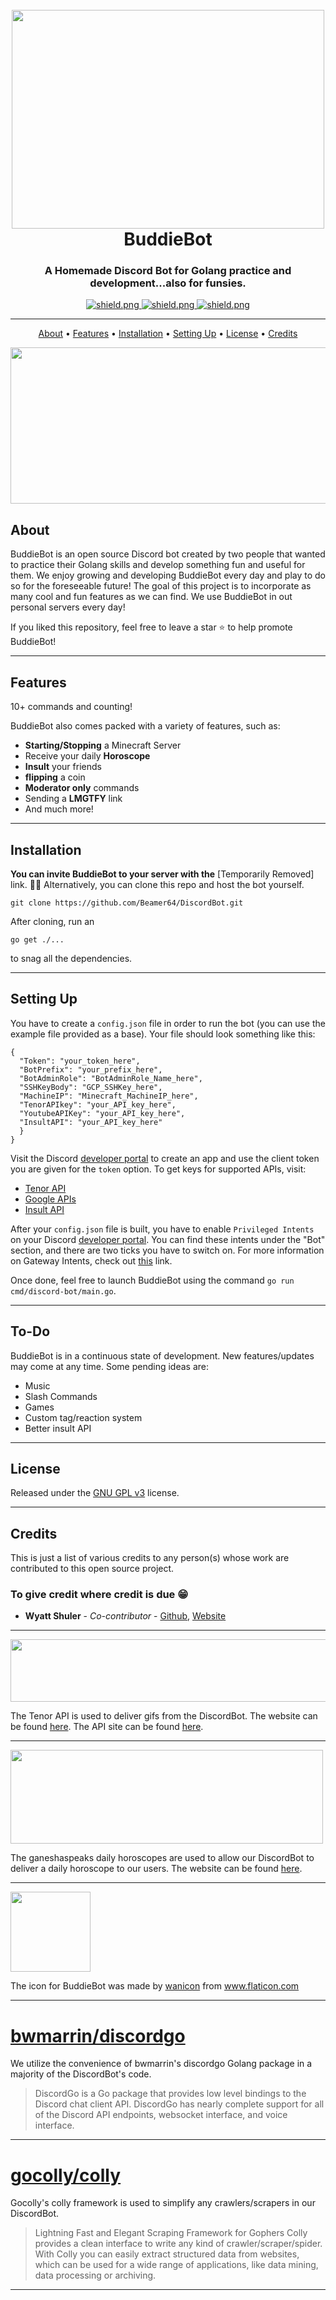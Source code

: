 <h1 align="center">
  <br>
  <img src="https://images.unsplash.com/photo-1563207153-f403bf289096?ixid=MnwxMjA3fDB8MHxwaG90by1wYWdlfHx8fGVufDB8fHx8&ixlib=rb-1.2.1&auto=format&fit=crop&w=1051&q=80" width="500" height="350" alt="">
  <br>
  BuddieBot
  <br>
</h1>

<h3 align=center>A Homemade Discord Bot for Golang practice and development...also for funsies.</a></h3>

<div align=center>

  <a href="http://harleyroper.com/" target="_blank">
    <img src="https://img.shields.io/badge/Check%20out-My%20Website!-brightgreen" alt="shield.png">
  </a>
  <a href="http://golang.org" target="_blank">
    <img src="https://img.shields.io/badge/Made%20with-%20GO-blue" alt="shield.png">
  </a>
  <a href="https://github.com/Beamer64/DiscordBot/blob/master/LICENSE" target="_blank">
    <img src="https://img.shields.io/github/license/beamer64/DiscordBot" alt="shield.png">
  </a>

</div>

---

<p align="center">
  <a href="#about">About</a>
  •
  <a href="#features">Features</a>
  •
  <a href="#installation">Installation</a>
  •
  <a href="#setting-up">Setting Up</a>
  •
  <a href="#license">License</a>
  •
  <a href="#Credits">Credits</a>
</p>

<img src="https://github.com/Beamer64/DiscordBot/blob/master/res/under-construction-tape-png-program-under-construction-removebg-preview.png" width="770" height="250" alt="">

## About

BuddieBot is an open source Discord bot created by two people that wanted to practice their Golang skills and develop something fun and useful for them. We enjoy growing and developing BuddieBot
every day and play to do so for the foreseeable future! The goal of this project is to incorporate as many cool and fun features as we can find. We use BuddieBot in out personal servers every day!

If you liked this repository, feel free to leave a star ⭐ to help promote BuddieBot!

---

## Features

10+ commands and counting!

BuddieBot also comes packed with a variety of features, such as:

* **Starting/Stopping** a Minecraft Server
* Receive your daily **Horoscope**
* **Insult** your friends
* **flipping** a coin
* **Moderator only** commands
* Sending a **LMGTFY** link
* And much more!

---

## Installation

**You can invite BuddieBot to your server with the** [Temporarily Removed]
link. 🤖😁 Alternatively, you can clone this repo and host the bot yourself.
<!-- Server Invite: [Invite to Server](https://discord.com/api/oauth2/authorize?client_id=866151939472883762&permissions=8&redirect_uri=https%3A%2F%2Fgithub.com%2FBeamer64%2FDiscordBot&response_type=code&scope=bot%20identify%20email%20connections%20applications.commands%20guilds%20guilds.join%20gdm.join%20messages.read) -->

```
git clone https://github.com/Beamer64/DiscordBot.git
```

After cloning, run an

```
go get ./...
```

to snag all the dependencies.

---

## Setting Up

You have to create a `config.json` file in order to run the bot (you can use the example file provided as a base). Your file should look something like this:

```
{
  "Token": "your_token_here",
  "BotPrefix": "your_prefix_here",
  "BotAdminRole": "BotAdminRole_Name_here",
  "SSHKeyBody": "GCP_SSHKey_here",
  "MachineIP": "Minecraft_MachineIP_here",
  "TenorAPIkey": "your_API_key_here",
  "YoutubeAPIKey": "your_API_key_here",
  "InsultAPI": "your_API_key_here"
  }
}
```

Visit the Discord [developer portal](https://discordapp.com/developers/applications/) to create an app and use the client token you are given for the `token` option. To get keys for supported APIs,
visit:

* [Tenor API](https://tenor.com/gifapi/documentation)
* [Google APIs](https://console.developers.google.com/apis/)
* [Insult API](https://evilinsult.com/api/)

After your `config.json` file is built, you have to enable `Privileged Intents` on your Discord [developer portal](https://discordapp.com/developers/applications/). You can find these intents under
the "Bot" section, and there are two ticks you have to switch on. For more information on Gateway Intents, check out [this](https://discordpy.readthedocs.io/en/latest/intents.html) link.

Once done, feel free to launch BuddieBot using the command `go run cmd/discord-bot/main.go`.

---

## To-Do

BuddieBot is in a continuous state of development. New features/updates may come at any time. Some pending ideas are:

* Music
* Slash Commands
* Games
* Custom tag/reaction system
* Better insult API

---

## License

Released under the [GNU GPL v3](https://www.gnu.org/licenses/gpl-3.0.en.html) license.

---

## Credits

This is just a list of various credits to any person(s) whose work are contributed to this open source project.

### To give credit where credit is due 😁

* **Wyatt Shuler** - *Co-contributor* - [Github](https://github.com/Saberr43), [Website](http://www.shuler.io/)

---

<img src="https://www.gstatic.com/tenor/web/attribution/PB_tenor_logo_blue_horizontal.png" width="600" height="100"  alt=""/>

The Tenor API is used to deliver gifs from the DiscordBot. The website can be found [here](https://tenor.com/). The API site can be found [here](https://tenor.com/gifapi/documentation#quickstart).

---

<img src="https://images.ganeshaspeaks.com/images_gsv7/gs-logo-big-1.png" width="500" height="150"  alt=""/>

The ganeshaspeaks daily horoscopes are used to allow our DiscordBot to deliver a daily horoscope to our users. The website can be found [here](https://tenor.com/).

---

<img src="https://image.flaticon.com/icons/png/512/4698/4698787.png" width="128" height="128"  alt=""/>

The icon for BuddieBot was made by [wanicon](https://www.flaticon.com/authors/wanicon) from www.flaticon.com

---

# [bwmarrin/discordgo](https://github.com/bwmarrin/discordgo)

We utilize the convenience of bwmarrin's discordgo Golang package in a majority of the DiscordBot's code.

> DiscordGo is a Go package that provides low level bindings to the Discord chat client API. DiscordGo has nearly complete support for all of the Discord API endpoints, websocket interface, and voice interface.

---

# [gocolly/colly](https://github.com/gocolly/colly)

Gocolly's colly framework is used to simplify any crawlers/scrapers in our DiscordBot.

> Lightning Fast and Elegant Scraping Framework for Gophers Colly provides a clean interface to write any kind of crawler/scraper/spider. With Colly you can easily extract structured data from websites, which can be used for a wide range of applications, like data mining, data processing or archiving.

---